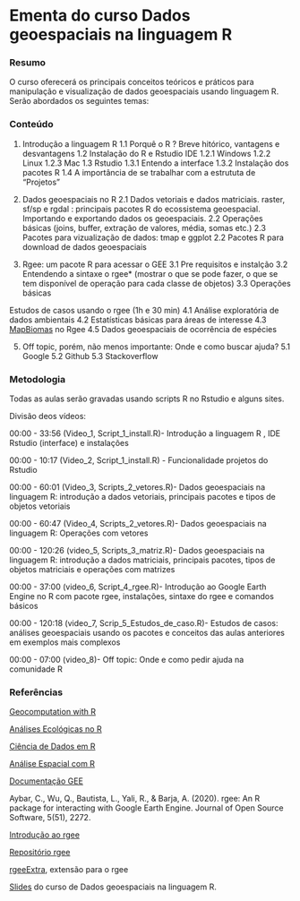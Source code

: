 # Ementa do curso Dados geoespaciais na linguagem R

### Resumo
O curso oferecerá os principais conceitos teóricos e práticos  para manipulação e visualização de dados geoespaciais usando linguagem R. Serão abordados os seguintes temas:

### Conteúdo
1. Introdução a linguagem R 
1.1 Porquê o R ? Breve hitórico, vantagens e desvantagens 
1.2 Instalação do R e  Rstudio IDE
1.2.1 Windows
1.2.2 Linux
1.2.3 Mac
1.3 Rstudio 
1.3.1 Entendo a interface 
1.3.2 Instalação dos pacotes R 
1.4  A importância de se trabalhar com a estrututa de “Projetos” 

2. Dados geoespaciais no R 
2.1 Dados vetoriais e dados matriciais. raster, sf/sp e rgdal : principais pacotes R do ecossistema geoespacial.  Importando e exportando dados os geoespaciais.
2.2 Operações básicas (joins, buffer, extração de valores, média, somas etc.)
2.3 Pacotes para vizualização de dados: tmap e ggplot
2.2 Pacotes R para download de dados geoespaciais

3. Rgee: um pacote R para acessar o GEE 
3.1 Pre requisitos e instalção
3.2 Entendendo a sintaxe o rgee* (mostrar o que se pode fazer, o que se tem disponível de operação para cada classe de objetos)
3.3 Operações básicas 

Estudos de casos usando o rgee (1h e 30 min)
4.1 Análise exploratória de dados ambientais
4.2 Estatísticas básicas para áreas de interesse 
4.3 [MapBiomas](https://mapbiomas.org/) no Rgee
4.5 Dados geoespaciais de ocorrência de espécies


5. Off topic, porém, não menos importante:  Onde e como buscar ajuda?
5.1 Google 
5.2 Github 
5.3 Stackoverflow

### Metodologia

Todas as aulas serão gravadas usando scripts R no Rstudio e alguns sites. 

Divisão deos vídeos:

00:00 - 33:56 (Video_1, Script_1_install.R)- Introdução a linguagem R , IDE Rstudio (interface) e instalações

00:00 - 10:17 (Video_2, Script_1_install.R) - Funcionalidade projetos do Rstudio

00:00 - 60:01 (Video_3, Scripts_2_vetores.R)- Dados geoespaciais na linguagem R: introdução a dados vetoriais, principais pacotes e tipos de objetos vetoriais

00:00 - 60:47 (Video_4, Scripts_2_vetores.R)- Dados geoespaciais na linguagem R: Operações com vetores

00:00 - 120:26 (video_5, Scripts_3_matriz.R)- Dados geoespaciais na linguagem R: introdução a dados matriciais, principais pacotes, tipos de objetos matriciais e operações com matrizes

00:00 - 37:00 (video_6, Script_4_rgee.R)- Introdução ao Google Earth Engine no R com pacote rgee, instalações, sintaxe do rgee e comandos básicos

00:00 - 120:18 (video_7, Scrip_5_Estudos_de_caso.R)- Estudos de casos: análises geoespaciais usando os pacotes e conceitos das aulas anteriores em exemplos mais complexos

00:00 - 07:00 (video_8)- Off topic: Onde e como pedir ajuda na comunidade R


### Referências 

[Geocomputation with R](https://geocompr.robinlovelace.net/)

[Análises Ecológicas no R](https://analises-ecologicas.netlify.app/index.html)

[Ciência de Dados em R](https://livro.curso-r.com/index.html)

[Análise Espacial com R](https://www.dropbox.com/s/blgtp2bmpdghol7/AnaliseEspacialComR.pdf?dl=0)

[Documentação GEE](https://developers.google.com/earth-engine) 

Aybar, C., Wu, Q., Bautista, L., Yali, R., & Barja, A. (2020). rgee: An R package for interacting with Google Earth Engine. Journal of Open Source Software, 5(51), 2272.

[Introdução ao rgee](https://cran.r-project.org/web/packages/rgee/vignettes/rgee01.html)

[Repositório rgee](https://github.com/r-spatial/rgee)

[rgeeExtra](https://r-earthengine.com/rgeeExtra/), extensão para o rgee 


[Slides](https://tai-rocha.github.io/R_RGEE_AMBGEO.github.io/) do curso de Dados geoespaciais na linguagem R. 



